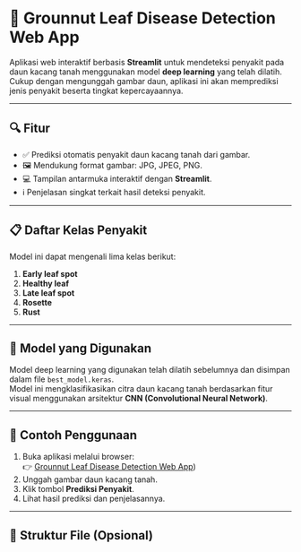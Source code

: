 # 🌿  Grounnut Leaf Disease Detection Web App

Aplikasi web interaktif berbasis **Streamlit** untuk mendeteksi penyakit pada daun kacang tanah menggunakan model **deep learning** yang telah dilatih.  
Cukup dengan mengunggah gambar daun, aplikasi ini akan memprediksi jenis penyakit beserta tingkat kepercayaannya.

---

## 🔍 Fitur

- ✅ Prediksi otomatis penyakit daun kacang tanah dari gambar.
- 🖼️ Mendukung format gambar: JPG, JPEG, PNG.
- 💻 Tampilan antarmuka interaktif dengan **Streamlit**.
- ℹ️ Penjelasan singkat terkait hasil deteksi penyakit.

---

## 📋 Daftar Kelas Penyakit

Model ini dapat mengenali lima kelas berikut:

1. **Early leaf spot**  
2. **Healthy leaf**  
3. **Late leaf spot**  
4. **Rosette**  
5. **Rust**

---

## 🧠 Model yang Digunakan

Model deep learning yang digunakan telah dilatih sebelumnya dan disimpan dalam file `best_model.keras`.  
Model ini mengklasifikasikan citra daun kacang tanah berdasarkan fitur visual menggunakan arsitektur **CNN (Convolutional Neural Network)**.

---

## 📸 Contoh Penggunaan

1. Buka aplikasi melalui browser:  
   👉 [Grounnut Leaf Disease Detection Web App](https://image-classification-groundnut-leaf-diseases.streamlit.app/))
2. Unggah gambar daun kacang tanah.
3. Klik tombol **Prediksi Penyakit**.
4. Lihat hasil prediksi dan penjelasannya.

---

## 📁 Struktur File (Opsional)

